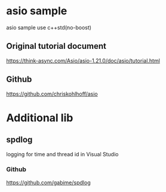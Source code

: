 # asio sample
asio sample use c++std(no-boost)
## Original tutorial document
https://think-async.com/Asio/asio-1.21.0/doc/asio/tutorial.html
## Github
https://github.com/chriskohlhoff/asio

# Additional lib
## spdlog
logging for time and thread id in Visual Studio

### Github
https://github.com/gabime/spdlog